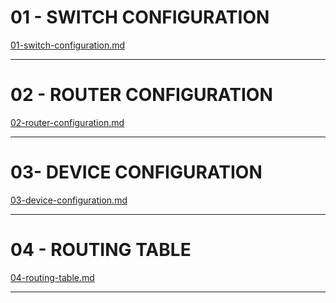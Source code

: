 # 01 - SWITCH CONFIGURATION

[01-switch-configuration.md](01-switch-configuration%2F01-switch-configuration.md)

---

# 02 - ROUTER CONFIGURATION

[02-router-configuration.md](02-router-configuration%2F02-router-configuration.md)

---

# 03- DEVICE CONFIGURATION

[03-device-configuration.md](03-device-configuration%2F03-device-configuration.md)

---

# 04 - ROUTING TABLE

[04-routing-table.md](04-routing-table%2F04-routing-table.md)

---
